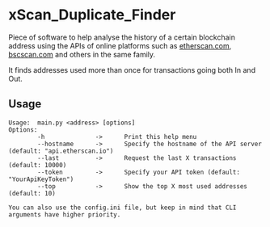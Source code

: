 # xScan_Duplicate_Finder

Piece of software to help analyse the history of a certain blockchain address using the APIs of online platforms such as [etherscan.com](etherscan.com), [bscscan.com](bscscan.com) and others in the same family.

It finds addresses used more than once for transactions going both In and Out. 

## Usage
```
Usage:  main.py <address> [options]
Options:
        -h              ->      Print this help menu
        --hostname      ->      Specify the hostname of the API server (default: "api.etherscan.io")
        --last          ->      Request the last X transactions (default: 10000)
        --token         ->      Specify your API token (default: "YourApiKeyToken")
        --top           ->      Show the top X most used addresses (default: 10)

You can also use the config.ini file, but keep in mind that CLI arguments have higher priority.
```
